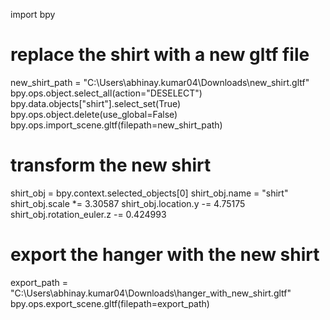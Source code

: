 import bpy

# replace the shirt with a new gltf file
new_shirt_path = "C:\\Users\\abhinay.kumar04\\Downloads\\new_shirt.gltf"
bpy.ops.object.select_all(action="DESELECT")
bpy.data.objects["shirt"].select_set(True)
bpy.ops.object.delete(use_global=False)
bpy.ops.import_scene.gltf(filepath=new_shirt_path)

# transform the new shirt
shirt_obj = bpy.context.selected_objects[0]
shirt_obj.name = "shirt"
shirt_obj.scale *= 3.30587
shirt_obj.location.y -= 4.75175
shirt_obj.rotation_euler.z -= 0.424993

# export the hanger with the new shirt
export_path = "C:\\Users\\abhinay.kumar04\\Downloads\\hanger_with_new_shirt.gltf"
bpy.ops.export_scene.gltf(filepath=export_path)

